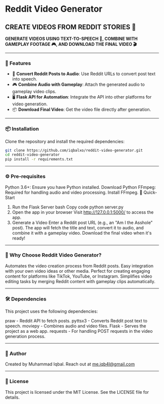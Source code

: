 # Reddit Video Generator

## CREATE VIDEOS FROM REDDIT STORIES 🎥

**GENERATE VIDEOS USING TEXT-TO-SPEECH 🎤, COMBINE WITH GAMEPLAY FOOTAGE 🎮, AND DOWNLOAD THE FINAL VIDEO 🎬**

---

### 🚀 Features

- 📝 **Convert Reddit Posts to Audio**: Use Reddit URLs to convert post text into speech.
- 🎮 **Combine Audio with Gameplay**: Attach the generated audio to gameplay video clips.
- 🖥️ **Flask API for Automation**: Integrate the API into other platforms for video generation.
- 📦 **Download Final Video**: Get the video file directly after generation.

---

### 📦 **Installation**

Clone the repository and install the required dependencies:

```bash
git clone https://github.com/iqbalxo/reddit-video-generator.git
cd reddit-video-generator
pip install -r requirements.txt
```
---

### ⚙️ Pre-requisites
Python 3.6+: Ensure you have Python installed. Download Python
FFmpeg: Required for handling audio and video processing. Install FFmpeg.
📝 Quick-Start
1. Run the Flask Server
bash
Copy code
python server.py
2. Open the app in your browser
Visit http://127.0.0.1:5000/ to access the app.
3. Generate a Video
Enter a Reddit post URL (e.g., an "Am I the Asshole" post).
The app will fetch the title and text, convert it to audio, and combine it with a gameplay video.
Download the final video when it's ready!

---

### 🎯 Why Choose Reddit Video Generator?
Automates the video creation process from Reddit posts.
Easy integration with your own video ideas or other media.
Perfect for creating engaging content for platforms like TikTok, YouTube, or Instagram.
Simplifies video editing tasks by merging Reddit content with gameplay clips automatically.

---

### 🛠 Dependencies
This project uses the following dependencies:

praw - Reddit API to fetch posts.
pyttsx3 - Converts Reddit post text to speech.
moviepy - Combines audio and video files.
Flask - Serves the project as a web app.
requests - For handling POST requests in the video generation process.

---

### 👤 Author
Created by Muhammad Iqbal. Reach out at me.iqb4l@gmail.com

---

### 📄 License
This project is licensed under the MIT License. See the LICENSE file for details.



